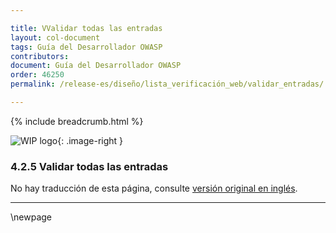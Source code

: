 ```yaml
---

title: VValidar todas las entradas
layout: col-document
tags: Guía del Desarrollador OWASP
contributors:
document: Guía del Desarrollador OWASP
order: 46250
permalink: /release-es/diseño/lista_verificación_web/validar_entradas/

---
```


{% include breadcrumb.html %}

<style type="text/css">
.image-right {
  height: 180px;
  display: block;
  margin-left: auto;
  margin-right: auto;
  float: right;
}
</style>

![WIP logo](../../../assets/images/dg_wip.png "Trabajo en curso"){: .image-right }

### 4.2.5 Validar todas las entradas

No hay traducción de esta página, consulte [versión original en inglés][release060205].

----

[release060205]: https://github.com/OWASP/www-project-developer-guide/blob/main/release/06-design/02-web-app-checklist/05-validate-inputs.md

\newpage
